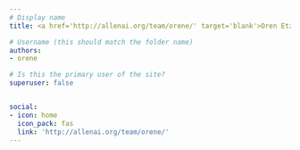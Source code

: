 ```yaml
---
# Display name
title: <a href='http://allenai.org/team/orene/' target='blank'>Oren Etzioni</a>

# Username (this should match the folder name)
authors:
- orene

# Is this the primary user of the site?
superuser: false


social:
- icon: home
  icon_pack: fas
  link: 'http://allenai.org/team/orene/'
---
```

